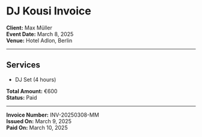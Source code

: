 # DJ Kousi Invoice

**Client:** Max Müller  
**Event Date:** March 8, 2025  
**Venue:** Hotel Adlon, Berlin  

---

## Services
- DJ Set (4 hours)

**Total Amount:** €600  
**Status:** Paid  

---

**Invoice Number:** INV-20250308-MM  
**Issued On:** March 9, 2025  
**Paid On:** March 10, 2025  